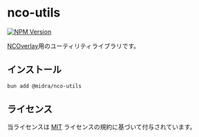 # nco-utils

[![NPM Version](https://img.shields.io/npm/v/%40midra%2Fnco-utils)](https://www.npmjs.com/package/@midra/nco-utils)

[NCOverlay](https://github.com/Midra429/NCOverlay)用のユーティリティライブラリです。

## インストール

```sh
bun add @midra/nco-utils
```

## ライセンス

当ライセンスは [MIT](LICENSE.txt) ライセンスの規約に基づいて付与されています。
